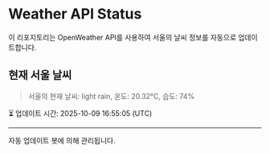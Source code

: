 
# Weather API Status

이 리포지토리는 OpenWeather API를 사용하여 서울의 날씨 정보를 자동으로 업데이트합니다.

## 현재 서울 날씨
> 서울의 현재 날씨: light rain, 온도: 20.32°C, 습도: 74%

⏳ 업데이트 시간: 2025-10-09 16:55:05 (UTC)

---
자동 업데이트 봇에 의해 관리됩니다.
